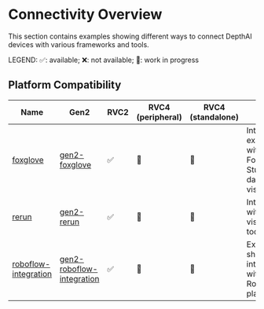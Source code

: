 # Connectivity Overview

This section contains examples showing different ways to connect DepthAI devices with various frameworks and tools.

LEGEND: ✅: available; ❌: not available; 🚧: work in progress

## Platform Compatibility

| Name | Gen2 | RVC2 | RVC4 (peripheral) | RVC4 (standalone) | Notes |
|------|------|------|-------------------|-------------------|-------|
| [foxglove](foxglove/) | [gen2-foxglove](https://github.com/luxonis/depthai-experiments/tree/master/gen2-foxglove) | ✅ | 🚧 | 🚧 | Integration example with Foxglove Studio for data visualization |
| [rerun](rerun/) | [gen2-rerun](https://github.com/luxonis/depthai-experiments/tree/master/gen2-rerun) | ✅ | 🚧 | 🚧 | Integration with Rerun visualization toolkit |
| [roboflow-integration](roboflow-integration/) | [gen2-roboflow-integration](https://github.com/luxonis/depthai-experiments/tree/master/gen2-roboflow-integration) | ✅ | 🚧 | 🚧 | Example showing integration with Roboflow platform |